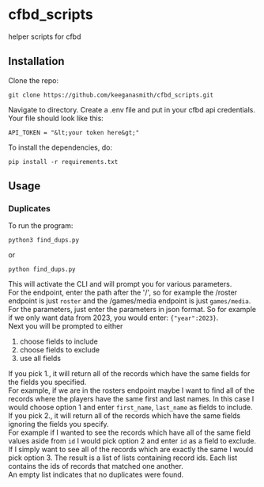 # cfbd_scripts
helper scripts for cfbd

## Installation

Clone the repo:  
```
git clone https://github.com/keeganasmith/cfbd_scripts.git
```
  
Navigate to directory. Create a .env file and put in your cfbd api credentials.  
Your file should look like this:  
```
API_TOKEN = "&lt;your token here&gt;"
```
To install the dependencies, do:
```
pip install -r requirements.txt
```
## Usage  

### Duplicates  

To run the program:

```
python3 find_dups.py  
```
or 
```
python find_dups.py
```
This will activate the CLI and will prompt you for various parameters.  
For the endpoint, enter the path after the '/', so for example the /roster endpoint is just `roster` and the /games/media endpoint is just `games/media`.  
For the parameters, just enter the parameters in json format. So for example if we only want data from 2023, you would enter: `{"year":2023}`.  
Next you will be prompted to either  

1. choose fields to include  
2. choose fields to exclude  
3. use all fields  
  
If you pick 1., it will return all of the records which have the same fields for the fields you specified.  
For example, if we are in the rosters endpoint maybe I want to find all of the records where the players have the same first and last names. In this case I would choose option 1 and enter `first_name`, `last_name` as fields to include.  
If you pick 2., it will return all of the records which have the same fields ignoring the fields you specify.  
For example if I wanted to see the records which have all of the same field values aside from `id` I would pick option 2 and enter `id` as a field to exclude.  
If I simply want to see all of the records which are exactly the same I would pick option 3.
The result is a list of lists containing record ids. Each list contains the ids of records that matched one another.  
An empty list indicates that no duplicates were found.  

